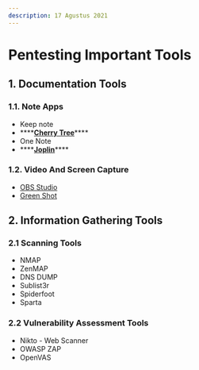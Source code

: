 ```yaml
---
description: 17 Agustus 2021
---
```


# Pentesting  Important Tools

## 1. Documentation Tools

### 1.1. Note Apps

* Keep note
* \*\*\*\*[**Cherry Tree**](https://www.giuspen.com/cherrytree/)\*\*\*\*
* One Note
* \*\*\*\*[**Joplin**](https://joplinapp.org/)\*\*\*\*

### 1.2. Video And Screen Capture

* [OBS Studio](https://obsproject.com/)
* [Green Shot](https://getgreenshot.org/)



## 2. Information Gathering Tools

### 2.1 Scanning Tools

* NMAP
* ZenMAP
* DNS DUMP
* Sublist3r
* Spiderfoot
* Sparta

### 2.2 Vulnerability Assessment Tools

* Nikto - Web Scanner
* OWASP ZAP
* OpenVAS





